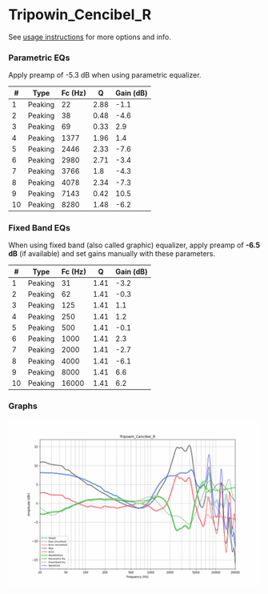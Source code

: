 # Tripowin_Cencibel_R
See [usage instructions](https://github.com/jaakkopasanen/AutoEq#usage) for more options and info.

### Parametric EQs
Apply preamp of -5.3 dB when using parametric equalizer.

|   # | Type    |   Fc (Hz) |    Q |   Gain (dB) |
|-----|---------|-----------|------|-------------|
|   1 | Peaking |        22 | 2.88 |        -1.1 |
|   2 | Peaking |        38 | 0.48 |        -4.6 |
|   3 | Peaking |        69 | 0.33 |         2.9 |
|   4 | Peaking |      1377 | 1.96 |         1.4 |
|   5 | Peaking |      2446 | 2.33 |        -7.6 |
|   6 | Peaking |      2980 | 2.71 |        -3.4 |
|   7 | Peaking |      3766 | 1.8  |        -4.3 |
|   8 | Peaking |      4078 | 2.34 |        -7.3 |
|   9 | Peaking |      7143 | 0.42 |        10.5 |
|  10 | Peaking |      8280 | 1.48 |        -6.2 |

### Fixed Band EQs
When using fixed band (also called graphic) equalizer, apply preamp of **-6.5 dB** (if available) and set gains manually with these parameters.

|   # | Type    |   Fc (Hz) |    Q |   Gain (dB) |
|-----|---------|-----------|------|-------------|
|   1 | Peaking |        31 | 1.41 |        -3.2 |
|   2 | Peaking |        62 | 1.41 |        -0.3 |
|   3 | Peaking |       125 | 1.41 |         1.1 |
|   4 | Peaking |       250 | 1.41 |         1.2 |
|   5 | Peaking |       500 | 1.41 |        -0.1 |
|   6 | Peaking |      1000 | 1.41 |         2.3 |
|   7 | Peaking |      2000 | 1.41 |        -2.7 |
|   8 | Peaking |      4000 | 1.41 |        -6.1 |
|   9 | Peaking |      8000 | 1.41 |         6.6 |
|  10 | Peaking |     16000 | 1.41 |         6.2 |

### Graphs
![](./Tripowin_Cencibel_R.png)
